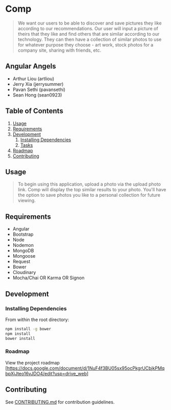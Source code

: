 # Comp

> We want our users to be able to discover and save pictures they like according to our recommendations.  Our user will input a picture of theirs that they like and find others that are similar according to our technology.  They can then have a collection of similar photos to use for whatever purpose they choose - art work, stock photos for a company site, sharing with friends, etc.

## Angular Angels

  - Arthur Liou (artliou)
  - Jerry Xia (jerrysummer)
  - Pavan Sethi (pavansethi)
  - Sean Hong (sean0923)

## Table of Contents

1. [Usage](#Usage)
1. [Requirements](#requirements)
1. [Development](#development)
    1. [Installing Dependencies](#installing-dependencies)
    1. [Tasks](#tasks)
1. [Roadmap](#roadmap)
1. [Contributing](#contributing)

## Usage

> To begin using this application, upload a photo via the upload photo link. Comp will display the top similar results to your photo. You'll have the option to save photos you like to a personal collection for future viewing.

## Requirements

- Angular
- Bootstrap
- Node
- Nodemon
- MongoDB
- Mongoose
- Request
- Bower
- Cloudinary
- Mocha/Chai OR Karma OR Signon


## Development

### Installing Dependencies

From within the root directory:

```sh
npm install -g bower
npm install
bower install
```



### Roadmap

View the project roadmap [https://docs.google.com/document/d/1NuF4f3BU05sx95ocPkgrUCbjkPMqbpXjJteo16vJDO4/edit?usp=drive_web]


## Contributing

See [CONTRIBUTING.md](CONTRIBUTING.md) for contribution guidelines.
